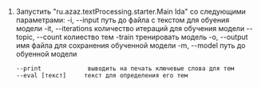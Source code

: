1) Запустить "ru.azaz.textProcessing.starter.Main lda" со следующими параметрами:
       -i, --input         путь до файла с текстом для обуения модели
       -it, --iterations   количество итераций для обучения модели
       --topic, --count    колиество тем
       -train              тренировать модель
       -o, --output        имя файла для сохранения обученной модели
       -m, --model         путь до обуенной модели

       --print             выводить на печать ключевые слова для тем
       --eval [текст]     текст для определения его тем
